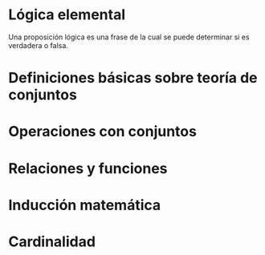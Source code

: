 # Lógica elemental
Una proposición lógica es una frase de la cual se puede determinar si es verdadera o falsa.

# Definiciones básicas sobre teoría de conjuntos
# Operaciones con conjuntos
# Relaciones y funciones
# Inducción matemática
# Cardinalidad
